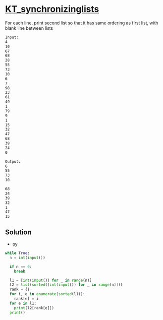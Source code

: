 # [KT_synchronizinglists](https://open.kattis.com/problems/synchronizinglists)

For each line, print second list so that it has same ordering as first list, with blank line between lists

```txt
Input:
4
10
67
68
28
55
73
10
6
7
98
23
61
49
1
79
9
1
15
32
47
68
39
24
0

Output:
6
55
73
10

68
24
39
32
1
47
15
```

## Solution

* py

```py
while True:
  n = int(input())

  if n == 0:
    break

  l1 = [int(input()) for _ in range(n)]
  l2 = list(sorted([int(input()) for _ in range(n)]))
  rank = {}
  for i, e in enumerate(sorted(l1)):
    rank[e] = i
  for e in l1:
    print(l2[rank[e]])
  print()
```
